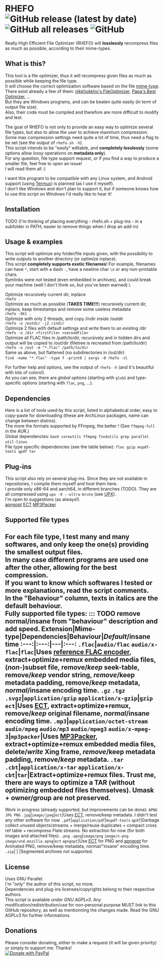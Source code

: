 # RHEFO ![GitHub release (latest by date)](https://img.shields.io/github/v/release/T-3B/rhefo) ![GitHub all releases](https://img.shields.io/github/downloads/T-3B/rhefo/total) ![GitHub](https://img.shields.io/github/license/T-3B/rhefo?color=informational)
Really High Efficient File Optimizer (RHEFO) will **losslessly** recompress files as much as possible, according to their mime-types.

## What is this?
This tool is a file optimizer, thus it will recompress given files as much as possible while keeping the file type.\
It will choose the correct optimization software based on the file [mime-type](https://mimetype.io).\
There exist already a few of them: [nikkhokkho's FileOptimizer](https://nikkhokkho.sourceforge.io/static.php?page=FileOptimizer), [Papa's Best Optimizer](https://papas-best.com/optimizer_en), ...\
But they are Windows programs, and can be beaten quite easily (in term of output file size).\
Also, their code must be compiled and therefore are more difficult to modify and test.

The goal of RHEFO is not only to provide an easy way to optimize several file types, but also to allow the user to achieve maximum compression.\
Some max compression settings need quite a lot of time, thus need a flag to be set (see the output of `rhefo.sh -h`).\
This script intends to be "easily" editable, and **completely losslessly** (some options allow *lossy* operations on **metadata only**).\
For any question, file type support request, or if you find a way to produce a smaller file, feel free to open an issue!\
I will read them all :)

I want this program to be compatible with any Linux system, and Android support (using [Termux](https://github.com/termux/)) is planned (as I use it myself).\
I don't like Windows and don't plan to support it, but if someone knows how to use this script on Windows I'd really like to hear it!

## Installation
TODO (I'm thinking of placing everything - rhefo.sh + plug-ins - in a subfolder in PATH, easier to remove things when I drop an add-in)

## Usage & examples
This script will optimize any folder/file inputs given, with the possibility to write outputs to another directory (or optimize inplace).\
This script **completely supports exotic filenames**! For example, filenames can have `*`, start with a dash `-`, have a newline char `\n` or any non-printable chars.\
Symlinks were *not* tested (even embedded in archives), and could break your machine (well I don't think so, but you've been warned).\

Optimize recursively current dir, inplace\
`rhefo .`\
Optimize as much as possible (**TAKES TIME!!!**) recursively current dir, inplace, keep timestamps and remove some useless metadata\
`rhefo -9kl .`\
Optimize with only 2 threads, and copy /indir *inside* /outdir\
`rhefo -o /outdir -j2 /indir`\
Optimize 2 files with default settings and write them to an existing /dir\
`rhefo -o /dir <firstFile> <secondFile>`\
Optimize all FLAC files in /path/to/dir, recursively and in hidden dirs and output will be copied to /out/dir (filetree is recreated from /path/to/dir)\
`rhefo -o /out -m "*.flac" /path/to/dir`\
Same as above, but flattened (no subdirectories in /out/dir)\
`find -name "*.flac" -type f -print0 | xargs -0 rhefo -s`\

For further help and options, see the output of `rhefo -h` (and it's beautiful with lots of colors!).\
As you can see, there are *global options* (starting with `glob`) and type-specific options (starting with `flac`, `png`, ...).

## Dependencies
Here is a list of tools used by this script, listed in alphabetical order, easy to copy-paste for downloading (these are ArchLinux packages, name can change between distros).\
The more the formats supported by FFmpeg, the better ! (See `ffmpeg-full` in the AUR.)\
Global dependencies: `bash coreutils ffmpeg findutils grep parallel util-linux`.\
File type specific dependencies (see the table below): `flac gzip mupdf-tools qpdf tar`

## Plug-ins
This script also rely on several plug-ins. Since they are not available in repositories, I compile them myself and host them here.\
I provide only x86-64 and aarch64, in different branches (TODO). They are all compressed using `upx -9 --ultra-brute` (see [UPX](https://github.com/upx/upx)).\
I'm open to suggestions (as always!).\
[apngopt](https://apng.sourceforge.io/) [ECT](https://github.com/fhanau/Efficient-Compression-Tool) [MP3Packer](https://hydrogenaud.io/index.php/topic,32379.0.html)

## Supported file types
For each file type, I test many and many softwares, and only keep the one(s) providing the smallest output files.\
In many case different programs are used one after the other, allowing for the best compression.\
If you want to know which softwares I tested or more explanations, read the script comments.\
In the "Behaviour" column, texts in italics are the default behaviour.\
Fully supported file types:
::: TODO remove normal/insane from "behaviour" description and add speed.
Extension|Mime-type|Dependencies|Behaviour|*Default*/insane time
:---:|:---:|---|:---:
`.flac`|`audio/flac` `audio/x-flac`|`flac`|Uses [reference FLAC encoder](https://github.com/xiph/flac), extract+optimize+remux embedded media files, (*non*-)subset file, remove/*keep* seek-table, remove/*keep* vendor string, *remove*/keep metadata padding, remove/*keep* metadata, *normal*/insane encoding time.
`.gz` `.tgz` `.svgz`|`application/gzip` `application/x-gzip`|`gzip` `ect`|Uses [ECT](https://github.com/fhanau/Efficient-Compression-Tool), extract+optimize+remux, remove/*keep* original filename, *normal*/insane encoding time.
`.mp3`|`application/octet-stream` `audio/mpeg` `audio/mp3` `audio/mpeg3` `audio/x-mpeg-3`|`mp3packer`|Uses [MP3Packer](https://hydrogenaud.io/index.php/topic,32379.0.html), extract+optimize+remux embedded media files, delete/*write* Xing frame, *remove*/keep metadata padding, remove/*keep* metadata.
`.tar` `.cbt`|`application/x-tar` `application/x-cbt`|`tar`|Extract+optimize+remux files. Trust me, there **are** ways to optimize a TAR (without optimizing embedded files themselves). **Umask + owner/group are not preserved.**
---
Work in progress (already supported, but improvements can be done): `APNG JPG PNG`
`.jpg`|`image/jpeg`|`ect`|Uses [ECT](https://github.com/fhanau/Efficient-Compression-Tool), remove/keep metadata. I didn't test any other software for now.
`.pdf`|`application/pdf`|`mupdf-tools` `qpdf`|Garbage collect unused objects/streams + merge/reuse duplicates + compact cross ref table + recompress Flate streams. No extraction for now (for both images and attached files).
`.png` `.apng`|`image/png` `image/x-png` `image/vnd.mozilla.apng`|`ect` `apngopt`|Use [ECT](https://github.com/fhanau/Efficient-Compression-Tool) for PNG and [apngopt](https://apng.sourceforge.io/) for Animated PNG, remove/keep metadata, normal/"insane" encoding time.
`.zip`| | |Segmented archives not supported.


## License
Uses GNU Parallel.\
I'm "only" the author of this script, no more.\
Dependencies and plug-ins licenses/copyrights belong to their respective authors.\
This script is available under *GNU AGPLv3*.
Any modification/redistribution/use for non-personal purpose MUST link to this GitHub repository, as well as mentionning the changes made. Read the GNU AGPLv3 for further informations.

## Donations
Please consider donating, either to make a request (it will be given priority) or simply to support me. Thanks!\
[![Donate with PayPal](https://raw.githubusercontent.com/stefan-niedermann/paypal-donate-button/master/paypal-donate-button.png)](https://www.paypal.com/donate/?hosted_button_id=GK4MGMCVRUYZQ)

